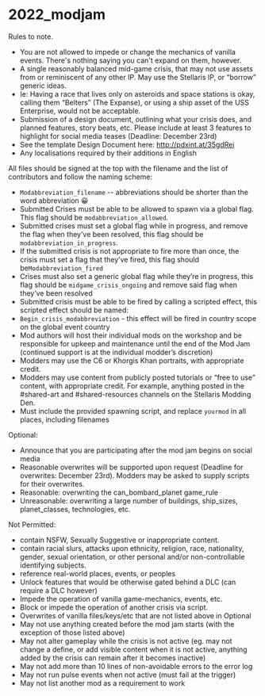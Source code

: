 # 2022_modjam
Rules to note.

- You are not allowed to impede or change the mechanics of vanilla events. There's nothing saying you can't expand on them, however.
- A single reasonably balanced mid-game crisis, that may not use assets from or reminiscent of any other IP. May use the Stellaris IP, or “borrow” generic ideas.
- Ie: Having a race that lives only on asteroids and space stations is okay, calling them “Belters” (The Expanse), or using a ship asset of the USS Enterprise, would not be acceptable.
- Submission of a design document, outlining what your crisis does, and planned features, story beats, etc. Please include at least 3 features to highlight for social media teases (Deadline: December 23rd)
- See the template Design Document here: http://pdxint.at/35gdRei
- Any localisations required by their additions in English

All files should be signed at the top with the filename and the list of contributors and follow the naming scheme:
-  `Modabbreviation_filename` -- abbreviations should be shorter than the word abbreviation 😀
-  Submitted Crises must be able to be allowed to spawn via a global flag. This flag should be `modabbreviation_allowed`.
-  Submitted crises must set a global flag while in progress, and remove the flag when they’ve been resolved, this flag should be `modabbreviation_in_progress`. 
-  If the submitted crisis is not appropriate to fire more than once, the crisis must set a flag that they’ve fired, this flag should be`Modabbreviation_fired`
-  Crises must also set a generic global flag while they’re in progress, this flag should be `midgame_crisis_ongoing` and remove said flag when they’ve been resolved
-  Submitted crisis must be able to be fired by calling a scripted effect, this scripted effect should be named:
-  `Begin_crisis_modabbreviation` - this effect will be fired in country scope on the global event country
-  Mod authors will host their individual mods on the workshop and be responsible for upkeep and maintenance until the end of the Mod Jam (continued support is at the individual modder’s discretion)
-  Modders may use the C6 or Khorgis Khan portraits, with appropriate credit.
-  Modders may use content from publicly posted tutorials or “free to use” content, with appropriate credit. For example, anything posted in the #shared-art and #shared-resources channels on the Stellaris Modding Den.
-  Must include the provided spawning script, and replace `yourmod` in all places, including filenames

Optional:
-  Announce that you are participating after the mod jam begins on social media
-  Reasonable overwrites will be supported upon request (Deadline for overwrites: December 23rd). Modders may be asked to supply scripts for their overwrites.
-  Reasonable: overwriting the can_bombard_planet game_rule
-  Unreasonable: overwriting a large number of buildings, ship_sizes, planet_classes, technologies, etc. 

Not Permitted:
-  contain NSFW, Sexually Suggestive or inappropriate content. 
-  contain racial slurs, attacks upon ethnicity, religion, race, nationality, gender, sexual orientation, or other personal and/or non-controllable identifying subjects.
-  reference real-world places, events, or peoples
-  Unlock features that would be otherwise gated behind a DLC (can require a DLC however)
-  Impede the operation of vanilla game-mechanics, events, etc.
-  Block or impede the operation of another crisis via script.
-  Overwrites of vanilla files/keys/etc that are not listed above in Optional
-  May not use anything created before the mod jam starts (with the exception of those listed above)
-  May not alter gameplay while the crisis is not active (eg. may not change a define, or add visible content when it is not active, anything added by the crisis can remain after it becomes inactive)
-  May not add more than 10 lines of non-avoidable errors to the error log
-  May not run pulse events when not active (must fail at the trigger)
-  May not list another mod as a requirement to work
